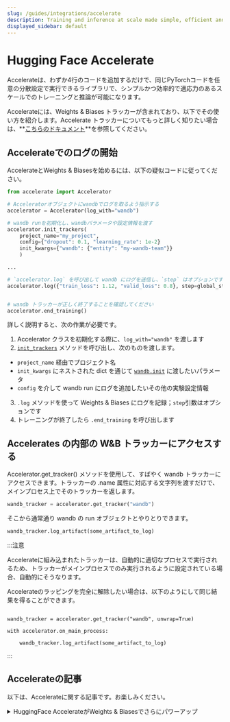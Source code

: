 ```yaml
---
slug: /guides/integrations/accelerate
description: Training and inference at scale made simple, efficient and adaptable
displayed_sidebar: default
---
```


# Hugging Face Accelerate

Accelerateは、わずか4行のコードを追加するだけで、同じPyTorchコードを任意の分散設定で実行できるライブラリで、シンプルかつ効率的で適応力のあるスケールでのトレーニングと推論が可能になります。

Accelerateには、Weights & Biases トラッカーが含まれており、以下でその使い方を紹介します。Accelerate トラッカーについてもっと詳しく知りたい場合は、**[こちらのドキュメント](https://huggingface.co/docs/accelerate/main/en/usage_guides/tracking)**を参照してください。

## Accelerateでのログの開始

AccelerateとWeights & Biasesを始めるには、以下の疑似コードに従ってください。

```python
from accelerate import Accelerator

# Acceleratorオブジェクトにwandbでログを取るよう指示する
accelerator = Accelerator(log_with="wandb")

# wandb runを初期化し、wandbパラメータや設定情報を渡す
accelerator.init_trackers(
    project_name="my_project", 
    config={"dropout": 0.1, "learning_rate": 1e-2}
    init_kwargs={"wandb": {"entity": "my-wandb-team"}}
    )

...

# `accelerator.log` を呼び出して wandb にログを送信し、`step` はオプションです
accelerator.log({"train_loss": 1.12, "valid_loss": 0.8}, step=global_step)


# wandb トラッカーが正しく終了することを確認してください
accelerator.end_training()
```

詳しく説明すると、次の作業が必要です。
1. Accelerator クラスを初期化する際に、`log_with="wandb"` を渡します
2. [`init_trackers`](https://huggingface.co/docs/accelerate/main/en/package_reference/accelerator#accelerate.Accelerator.init_trackers) メソッドを呼び出し、次のものを渡します。
- `project_name` 経由でプロジェクト名
- `init_kwargs` にネストされた dict を通じて [`wandb.init`](https://docs.wandb.ai/ref/python/init) に渡したいパラメータ
- `config` を介して wandb run にログを追加したいその他の実験設定情報
3. `.log` メソッドを使って Weights & Biases にログを記録；`step`引数はオプションです
4. トレーニングが終了したら `.end_training` を呼び出します

## Accelerates の内部の W&B トラッカーにアクセスする

Accelerator.get_tracker() メソッドを使用して、すばやく wandb トラッカーにアクセスできます。トラッカーの .name 属性に対応する文字列を渡すだけで、メインプロセス上でそのトラッカーを返します。

```python
wandb_tracker = accelerator.get_tracker("wandb")
```
そこから通常通り wandb の run オブジェクトとやりとりできます。

```python
wandb_tracker.log_artifact(some_artifact_to_log)
```
:::注意

Accelerateに組み込まれたトラッカーは、自動的に適切なプロセスで実行されるため、トラッカーがメインプロセスでのみ実行されるように設定されている場合、自動的にそうなります。



Accelerateのラッピングを完全に解除したい場合は、以下のようにして同じ結果を得ることができます。



```

wandb_tracker = accelerator.get_tracker("wandb", unwrap=True)

with accelerator.on_main_process:

    wandb_tracker.log_artifact(some_artifact_to_log)

```

:::



## Accelerateの記事

以下は、Accelerateに関する記事です。お楽しみください。



<details>



<summary>HuggingFace AccelerateがWeights & Biasesでさらにパワーアップ</summary>



* この記事では、HuggingFace Accelerateが提供する機能と、分散トレーニングや評価を行いながら、Weights & Biasesに結果をログする方法を簡単に紹介します。



詳細なレポートは[こちら](https://wandb.ai/gladiator/HF%20Accelerate%20+%20W&B/reports/Hugging-Face-Accelerate-Super-Charged-with-Weights-Biases--VmlldzoyNzk3MDUx?utm_source=docs&utm_medium=docs&utm_campaign=accelerate-docs)でご覧いただけます。

</details>